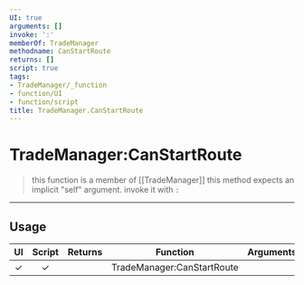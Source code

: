 ```yaml
---
UI: true
arguments: []
invoke: ':'
memberOf: TradeManager
methodname: CanStartRoute
returns: []
script: true
tags:
- TradeManager/_function
- function/UI
- function/script
title: TradeManager.CanStartRoute
---
```

# TradeManager:CanStartRoute
> this function is a member of [[TradeManager]]
> this method expects an implicit "self" argument. invoke it with `:`
-----
## Usage
|  UI | Script | Returns | Function | Arguments |
|:---:|:------:|-------:|:--------:|:---------|
|✓|✓||TradeManager:CanStartRoute||
